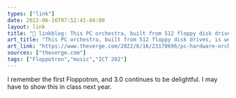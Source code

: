 ```yaml
---
types: ["link"]
date: 2022-06-16T07:52:41-04:00
layout: link
title: "🔗 linkblog: This PC orchestra, built from 512 floppy disk drives, is wondrous to hear and behold - The Verge'"
art_title: "This PC orchestra, built from 512 floppy disk drives, is wondrous to hear and behold - The Verge"
art_link: "https://www.theverge.com/2022/6/16/23170696/pc-hardware-orchestra-floppy-disk-drive-floppotron-3"
sources: ["theverge.com"]
tags: ["Floppotron","music","ICT 202"]
---
```

I remember the first Floppotron, and 3.0 continues to be delightful. I may have to show this in class next year.
 
